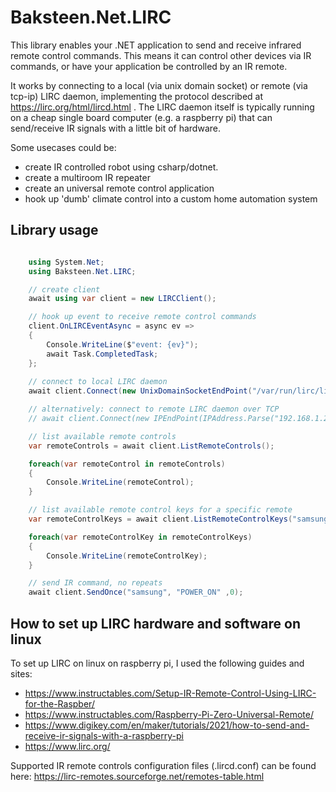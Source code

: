 # Baksteen.Net.LIRC
This library enables your .NET application to send and receive infrared remote control commands. This means it can control other devices via IR commands, or have your application be controlled by an IR remote.

It works by connecting to a local (via unix domain socket) or remote (via tcp-ip) LIRC daemon, implementing the protocol described at https://lirc.org/html/lircd.html . The LIRC daemon itself is typically running on a cheap single board computer (e.g. a raspberry pi) that can send/receive IR signals with a little bit of hardware.

Some usecases could be:
- create IR controlled robot using csharp/dotnet.
- create a multiroom IR repeater
- create an universal remote control application
- hook up 'dumb' climate control into a custom home automation system


## Library usage

```csharp

    using System.Net;
    using Baksteen.Net.LIRC;

    // create client
    await using var client = new LIRCClient();

    // hook up event to receive remote control commands
    client.OnLIRCEventAsync = async ev =>
    {
        Console.WriteLine($"event: {ev}");
        await Task.CompletedTask;
    };
    
    // connect to local LIRC daemon 
    await client.Connect(new UnixDomainSocketEndPoint("/var/run/lirc/lircd"));

    // alternatively: connect to remote LIRC daemon over TCP
    // await client.Connect(new IPEndPoint(IPAddress.Parse("192.168.1.220"), 8765));

    // list available remote controls
    var remoteControls = await client.ListRemoteControls();

    foreach(var remoteControl in remoteControls)
    {
        Console.WriteLine(remoteControl);
    }

    // list available remote control keys for a specific remote
    var remoteControlKeys = await client.ListRemoteControlKeys("samsung");

    foreach(var remoteControlKey in remoteControlKeys)
    {
        Console.WriteLine(remoteControlKey);
    }

    // send IR command, no repeats
    await client.SendOnce("samsung", "POWER_ON" ,0);

```

## How to set up LIRC hardware and software on linux

To set up LIRC on linux on raspberry pi, I used the following guides and sites:

- https://www.instructables.com/Setup-IR-Remote-Control-Using-LIRC-for-the-Raspber/
- https://www.instructables.com/Raspberry-Pi-Zero-Universal-Remote/
- https://www.digikey.com/en/maker/tutorials/2021/how-to-send-and-receive-ir-signals-with-a-raspberry-pi
- https://www.lirc.org/

Supported IR remote controls configuration files (.lircd.conf) can be found here: https://lirc-remotes.sourceforge.net/remotes-table.html
